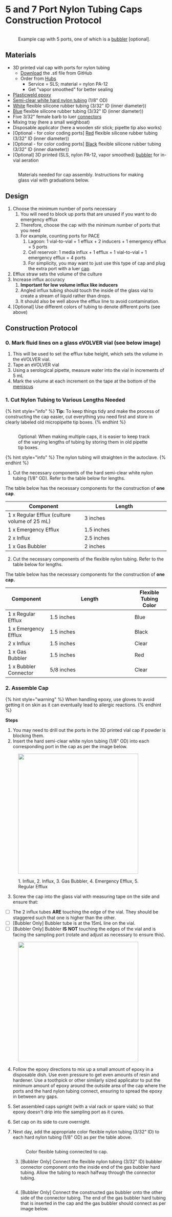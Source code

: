 # 5 and 7 Port Nylon Tubing Caps Construction Protocol

<figure><img src="../../.gitbook/assets/image.png" alt=""><figcaption><p>Example cap with 5 ports, one of which is a <a href="../../extensions/custom-fluidics/bubblers-in-vial-aeration/">bubbler</a> [optional].</p></figcaption></figure>

## Materials

* 3D printed vial cap with ports for nylon tubing
  * [Download](https://github.com/FYNCH-BIO/hardware/tree/master/Smart%20Sleeve/vial_cap/5_and_7_port_nylon_tube) the .stl file from GitHub
  * Order from [Hubs](https://hubs.com/)
    * Service = SLS; material = nylon PA-12
    * Get "vapor smoothed" for better sealing
* [Plasticweld epoxy](https://www.mcmaster.com/7605A5/)
* [Semi-clear white hard nylon tubing](https://www.mcmaster.com/9685T1/) (1/8" OD)&#x20;
* [White](https://www.mcmaster.com/51135K14/) flexible silicone rubber tubing (3/32" ID (inner diameter))&#x20;
* [Blue](https://www.mcmaster.com/5236K821/) flexible silicone rubber tubing (3/32" ID (inner diameter))
* Five 3/32" female barb to luer [connectors](https://www.mcmaster.com/51525K292/)
* Mixing tray (here a small weighboat)&#x20;
* Disposable applicator (here a wooden stir stick; pipette tip also works)
* \[Optional - for color coding ports] [Red](https://www.mcmaster.com/5236K32/) flexible silicone rubber tubing (3/32" ID (inner diameter))
* \[Optional - for color coding ports] [Black](https://www.mcmaster.com/5236K822/) flexible silicone rubber tubing (3/32" ID (inner diameter))
* \[Optional] 3D printed (SLS, nylon PA-12, vapor smoothed) [bubbler](../../extensions/custom-fluidics/bubblers-in-vial-aeration/) for in-vial aeration

<figure><img src="../../.gitbook/assets/IMG_7002.jpeg" alt=""><figcaption><p>Materials needed for cap assembly. Instructions for making glass vial with graduations below.</p></figcaption></figure>

## Design

1. Choose the minimum number of ports necessary
   1. You will need to block up ports that are unused if you want to do emergency efflux
   2. Therefore, choose the cap with the minimum number of ports that you need
   3. For example, counting ports for PACE
      1. Lagoon: 1 vial-to-vial + 1 efflux + 2 inducers + 1 emergency efflux = 5 ports
      2. Cell reservoir: 1 media influx + 1 efflux + 1 vial-to-vial + 1 emergency efflux = 4 ports
      3. For simplicity, you may want to just use this type of cap and plug the extra port with a luer [cap](https://www.mcmaster.com/51525K311/).
2. Efflux straw sets the volume of the culture
3. Increase influx accuracy
   1. **Important for low volume influx like inducers**
   2. Angled influx tubing should touch the inside of the glass vial to create a stream of liquid rather than drops.
   3. It should also be well above the efflux line to avoid contamination.
4. \[Optional] Use different colors of tubing to denote different ports (see above)

## Construction Protocol

### 0. Mark fluid lines on a glass eVOLVER vial (see below image)

1. This will be used to set the efflux tube height, which sets the volume in the eVOLVER vial.
2. Tape an eVOLVER vial
3. Using a serological pipette, measure water into the vial in increments of 5 mL
4. Mark the volume at each increment on the tape at the bottom of the [meniscus](https://en.wikipedia.org/wiki/Meniscus_\(liquid\))

### 1. Cut Nylon Tubing to Various Lengths Needed

{% hint style="info" %}
**Tip:** To keep things tidy and make the process of constructing the cap easier, cut everything you need first and store in clearly labeled old micropipette tip boxes.
{% endhint %}

<figure><img src="../../.gitbook/assets/IMG_7008.jpeg" alt=""><figcaption><p>Optional: When making multiple caps, it is easier to keep track of the varying lengths of tubing by storing them in old pipette tip boxes. </p></figcaption></figure>

{% hint style="info" %}
The nylon tubing will straighten in the autoclave.
{% endhint %}

1. Cut the necessary components of the hard semi-clear white nylon tubing (1/8" OD). Refer to the table below for lengths.

The table below has the necessary components for the construction of **one cap**.&#x20;

<table><thead><tr><th>Component</th><th width="249">Length</th></tr></thead><tbody><tr><td>1 x Regular Efflux (culture volume of 25 mL)</td><td>3 inches</td></tr><tr><td>1 x Emergency Efflux</td><td>1.5 inches</td></tr><tr><td>2 x Influx</td><td>2.5 inches</td></tr><tr><td>1 x Gas Bubbler</td><td>2 inches</td></tr></tbody></table>

2. Cut the necessary components of the flexible nylon tubing. Refer to the table below for lengths.&#x20;

The table below has the necessary components for the construction of **one cap.**

<table><thead><tr><th>Component</th><th width="249">Length</th><th>Flexible Tubing Color</th></tr></thead><tbody><tr><td>1 x Regular Efflux</td><td>1.5 inches</td><td>Blue</td></tr><tr><td>1 x Emergency Efflux</td><td>1.5 inches</td><td>Black</td></tr><tr><td>2 x Influx </td><td>1.5 inches</td><td>Clear</td></tr><tr><td>1 x Gas Bubbler </td><td>1.5 inches</td><td>Red</td></tr><tr><td>1 x Bubbler Connector </td><td>5/8 inches</td><td>Clear</td></tr></tbody></table>

### 2. Assemble Cap

{% hint style="warning" %}
When handling epoxy, use gloves to avoid getting it on skin as it can eventually lead to allergic reactions.
{% endhint %}

**Steps**

1. You may need to drill out the ports in the 3D printed vial cap if powder is blocking them.
2. Insert the hard semi-clear white nylon tubing (1/8" OD) into each corresponding port in the cap as per the image below.

<figure><img src="../../.gitbook/assets/IMG_7004.png" alt="" width="375"><figcaption><p>1. Influx, 2. Influx, 3. Gas Bubbler, 4. Emergency Efflux, 5. Regular Efflux</p></figcaption></figure>

3. Screw the cap into the glass vial with measuring tape on the side and ensure that:

* [ ] The 2 influx tubes **ARE** touching the edge of the vial. They should be staggered such that one is higher than the other.&#x20;
* [ ] \[Bubbler Only] Bubbler tube is at the 15mL line on the vial.&#x20;
* [ ] \[Bubbler Only] Bubbler **IS** **NOT** touching the edges of the vial and is facing the sampling port (rotate and adjust as necessary to ensure this).

<figure><img src="../../.gitbook/assets/IMG_7009.jpeg" alt="" width="375"><figcaption></figcaption></figure>

4. Follow the epoxy directions to mix up a small amount of epoxy in a disposable dish. Use even pressure to get even amounts of resin and hardener. Use a toothpick or other similarly sized applicator to put the minimum amount of epoxy around the outside area of the cap where the ports and the hard nylon tubing connect, ensuring to spread the epoxy in between any gaps.
5. Set assembled caps upright (with a vial rack or spare vials) so that epoxy doesn't drip into the sampling port as it cures.
6. Set cap on its side to cure overnight.&#x20;
7.  Next day, add the appropriate color flexible nylon tubing (3/32" ID) to each hard nylon tubing (1/8" OD) as per the table above.

    <figure><img src="../../.gitbook/assets/IMG_7007.jpeg" alt=""><figcaption><p>Color flexible tubing connected to cap.</p></figcaption></figure>

    3. \[Bubbler Only] Connect the flexible nylon tubing (3/32" ID) bubbler connector component onto the inside end of the gas bubbler hard tubing. Allow the tubing to reach halfway through the connector tubing.&#x20;

    <figure><img src="../../.gitbook/assets/IMG_7005 (2).jpeg" alt=""><figcaption></figcaption></figure>

    4. \[Bubbler Only] Connect the constructed gas bubbler onto the other side of the connector tubing. The end of the gas bubbler hard tubing that is inserted in the cap and the gas bubbler should connect as per image below.&#x20;

    <figure><img src="../../.gitbook/assets/IMG_7006.jpeg" alt=""><figcaption></figcaption></figure>
